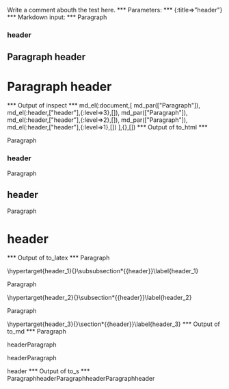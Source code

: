 Write a comment abouth the test here.
*** Parameters: ***
{:title=>"header"}
*** Markdown input: ***
Paragraph
### header ###

Paragraph
header
------

Paragraph
header
======

*** Output of inspect ***
md_el(:document,[
	md_par(["Paragraph"]),
	md_el(:header,["header"],{:level=>3},[]),
	md_par(["Paragraph"]),
	md_el(:header,["header"],{:level=>2},[]),
	md_par(["Paragraph"]),
	md_el(:header,["header"],{:level=>1},[])
],{},[])
*** Output of to_html ***
<p>Paragraph</p>

<h3 id="header_1">header</h3>

<p>Paragraph</p>

<h2 id="header_2">header</h2>

<p>Paragraph</p>

<h1 id="header_3">header</h1>
*** Output of to_latex ***
Paragraph

\hypertarget{header_1}{}\subsubsection*{{header}}\label{header_1}

Paragraph

\hypertarget{header_2}{}\subsection*{{header}}\label{header_2}

Paragraph

\hypertarget{header_3}{}\section*{{header}}\label{header_3}
*** Output of to_md ***
Paragraph

headerParagraph

headerParagraph

header
*** Output of to_s ***
ParagraphheaderParagraphheaderParagraphheader
